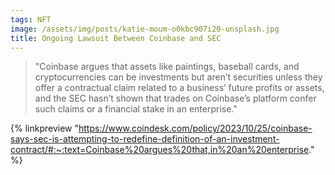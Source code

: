 ```yaml
---
tags: NFT
image: /assets/img/posts/katie-moum-o0kbc907i20-unsplash.jpg
title: Ongoing Lawsuit Between Coinbase and SEC
---
```


> "Coinbase argues that assets like paintings, baseball cards, and cryptocurrencies can be investments but aren’t securities unless they offer a contractual claim related to a business’ future profits or assets, and the SEC hasn’t shown that trades on Coinbase’s platform confer such claims or a financial stake in an enterprise."

{% linkpreview "https://www.coindesk.com/policy/2023/10/25/coinbase-says-sec-is-attempting-to-redefine-definition-of-an-investment-contract/#:~:text=Coinbase%20argues%20that,in%20an%20enterprise." %}

 

